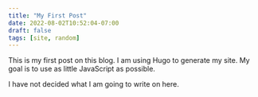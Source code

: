 ```yaml
---
title: "My First Post"
date: 2022-08-02T10:52:04-07:00
draft: false
tags: [site, random]
---
```


This is my first post on this blog. I am using Hugo to generate my site. My goal is to use as little JavaScript as possible.

I have not decided what I am going to write on here.
